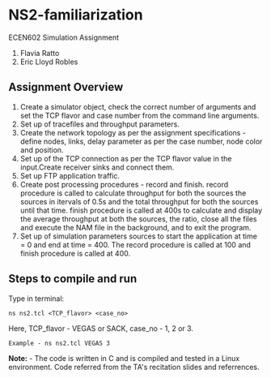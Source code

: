 # NS2-familiarization

ECEN602 Simulation Assignment 
1. Flavia Ratto
2. Eric Lloyd Robles

## Assignment Overview
1. Create a simulator object, check the correct number of arguments and set the TCP flavor and case number from the command line arguments.
2. Set up of tracefiles and throughput parameters.
3. Create the network topology as per the assignment specifications - define nodes, links, delay parameter as per the case number, node color and position.
4. Set up of the TCP connection as per the TCP flavor value in the input.Create receiver sinks and connect them.
5. Set up FTP application traffic.
6. Create post processing procedures - record and finish.
   record procedure is called to calculate throughput for both the sources the sources in itervals of 0.5s and the total throughput for both the sources until that time.
   finish procedure is called at 400s to calculate and display the average throughput at both the sources, the ratio, close all the files and execute the NAM file in the background, and to exit the program.
7. Set up of simulation parameters sources to start the application at time = 0 and end at time = 400. The record procedure is called at 100 and finish procedure is called at 400.  

## Steps to compile and run
Type in terminal:
  ```
  ns ns2.tcl <TCP_flavor> <case_no>
  ```
Here, TCP_flavor - VEGAS or SACK, case_no - 1, 2 or 3.
  ```
  Example - ns ns2.tcl VEGAS 3
  ```

**Note:** - The code is written in C and is compiled and tested in a Linux environment. Code referred from the TA's recitation slides and referrences.

